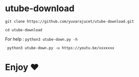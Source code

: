 # utube-download

``` git clone https://github.com/yuvarajucet/utube-download.git ```

``` cd utube-download ```

For help :
``` python3 utube-down.py -h ```

``` python3 utube-down.py -u https://youtu.be/xxxxxxx```

# Enjoy ❤️
